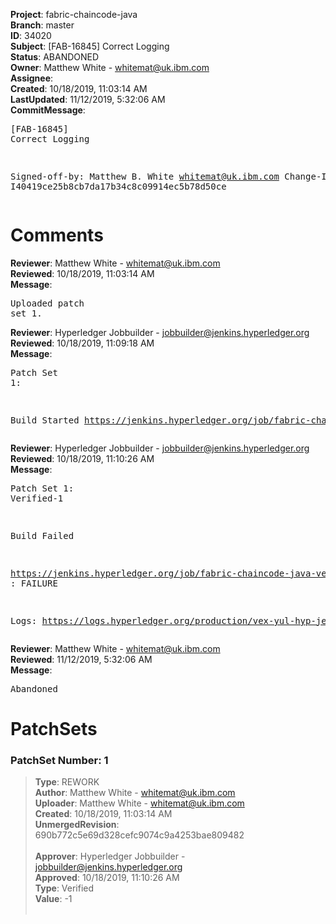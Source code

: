 <strong>Project</strong>: fabric-chaincode-java<br><strong>Branch</strong>: master<br><strong>ID</strong>: 34020<br><strong>Subject</strong>: [FAB-16845] Correct Logging<br><strong>Status</strong>: ABANDONED<br><strong>Owner</strong>: Matthew White - whitemat@uk.ibm.com<br><strong>Assignee</strong>:<br><strong>Created</strong>: 10/18/2019, 11:03:14 AM<br><strong>LastUpdated</strong>: 11/12/2019, 5:32:06 AM<br><strong>CommitMessage</strong>:<br><pre>[FAB-16845] Correct Logging

Signed-off-by: Matthew B. White <whitemat@uk.ibm.com>
Change-Id: I40419ce25b8cb7da17b34c8c09914ec5b78d50ce
</pre><h1>Comments</h1><strong>Reviewer</strong>: Matthew White - whitemat@uk.ibm.com<br><strong>Reviewed</strong>: 10/18/2019, 11:03:14 AM<br><strong>Message</strong>: <pre>Uploaded patch set 1.</pre><strong>Reviewer</strong>: Hyperledger Jobbuilder - jobbuilder@jenkins.hyperledger.org<br><strong>Reviewed</strong>: 10/18/2019, 11:09:18 AM<br><strong>Message</strong>: <pre>Patch Set 1:

Build Started https://jenkins.hyperledger.org/job/fabric-chaincode-java-verify-x86_64/370/</pre><strong>Reviewer</strong>: Hyperledger Jobbuilder - jobbuilder@jenkins.hyperledger.org<br><strong>Reviewed</strong>: 10/18/2019, 11:10:26 AM<br><strong>Message</strong>: <pre>Patch Set 1: Verified-1

Build Failed 

https://jenkins.hyperledger.org/job/fabric-chaincode-java-verify-x86_64/370/ : FAILURE

Logs: https://logs.hyperledger.org/production/vex-yul-hyp-jenkins-3/fabric-chaincode-java-verify-x86_64/370</pre><strong>Reviewer</strong>: Matthew White - whitemat@uk.ibm.com<br><strong>Reviewed</strong>: 11/12/2019, 5:32:06 AM<br><strong>Message</strong>: <pre>Abandoned</pre><h1>PatchSets</h1><h3>PatchSet Number: 1</h3><blockquote><strong>Type</strong>: REWORK<br><strong>Author</strong>: Matthew White - whitemat@uk.ibm.com<br><strong>Uploader</strong>: Matthew White - whitemat@uk.ibm.com<br><strong>Created</strong>: 10/18/2019, 11:03:14 AM<br><strong>UnmergedRevision</strong>: 690b772c5e69d328cefc9074c9a4253bae809482<br><br><strong>Approver</strong>: Hyperledger Jobbuilder - jobbuilder@jenkins.hyperledger.org<br><strong>Approved</strong>: 10/18/2019, 11:10:26 AM<br><strong>Type</strong>: Verified<br><strong>Value</strong>: -1<br><br></blockquote>